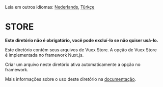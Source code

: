 Leia em outros idiomas: [Nederlands](READMEnl.md), [Türkçe](READMEtr.md)

# STORE

**Este diretório não é obrigatório, você pode excluí-lo se não quiser usá-lo.**

Este diretório contém seus arquivos de Vuex Store.
A opção de Vuex Store é implementada no framework Nuxt.js.

Criar um arquivo neste diretório ativa automaticamente a opção no framework.

Mais informações sobre o uso deste diretório na [documentação](https://nuxtjs.org/guide/vuex-store).